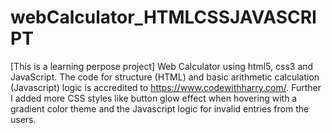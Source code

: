 # webCalculator_HTMLCSSJAVASCRIPT
[This is a learning perpose project]
Web Calculator using html5, css3 and JavaScript.
The code for structure (HTML) and basic arithmetic calculation (Javascript) logic is accredited to https://www.codewithharry.com/.
Further I added more CSS styles like button glow effect when hovering with a gradient color theme and the Javascript logic for invalid entries from the users.
